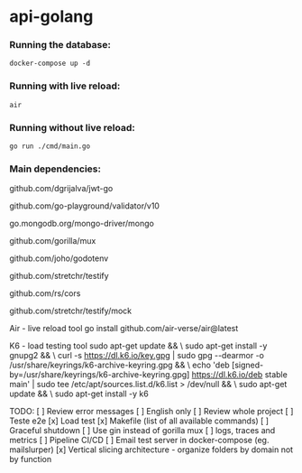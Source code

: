 # api-golang

### Running the database:
`docker-compose up -d`

### Running with live reload:
`air`

### Running without live reload:
`go run ./cmd/main.go`


### Main dependencies:

 github.com/dgrijalva/jwt-go

 github.com/go-playground/validator/v10

 go.mongodb.org/mongo-driver/mongo

 github.com/gorilla/mux

 github.com/joho/godotenv

 github.com/stretchr/testify

 github.com/rs/cors

 github.com/stretchr/testify/mock

Air - live reload tool
go install github.com/air-verse/air@latest

K6 - load testing tool
sudo apt-get update && \\
sudo apt-get install -y gnupg2 && \\
curl -s https://dl.k6.io/key.gpg | sudo gpg --dearmor -o /usr/share/keyrings/k6-archive-keyring.gpg && \\
echo 'deb [signed-by=/usr/share/keyrings/k6-archive-keyring.gpg] https://dl.k6.io/deb stable main' | sudo tee /etc/apt/sources.list.d/k6.list > /dev/null && \\
sudo apt-get update && \\
sudo apt-get install -y k6

TODO:
[ ] Review error messages
[ ] English only
[ ] Review whole project
[ ] Teste e2e
[x] Load test
[x] Makefile (list of all available commands)
[ ] Graceful shutdown
[ ] Use gin instead of gorilla mux
[ ] logs, traces and metrics
[ ] Pipeline CI/CD
[ ] Email test server in docker-compose (eg. mailslurper)
[x] Vertical slicing architecture - organize folders by domain not by function
